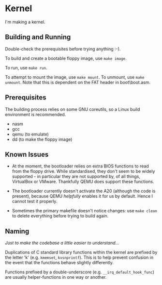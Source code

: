 # Kernel

I'm making a kernel.

## Building and Running

Double-check the prerequisites before trying anything :-).

To build and create a bootable floppy image, use `make image`.

To run, use `make run`.

To attempt to mount the image, use `make mount`. 
To unmount, use `make unmount`.
Note that this is dependent on the FAT header in boot\boot.asm.

## Prerequisites

The building process relies on some GNU coreutils, so a Linux build environment 
is recommended.

* nasm
* gcc
* qemu (to emulate)
* dd (to make the floppy image)

## Known Issues

* At the moment, the bootloader relies on extra BIOS functions to read from the
floppy drive. While standardised, they don't seem to be  widely supported - in
particular they are not supported by, of all things, VirtualBox or VMware.
Thankfully QEMU does support these functions.

* The bootloader currently doesn't activate the A20 (although the code is
present), because QEMU _helpfully_ enables it for us by default. Hence I 
cannot test it properly.

* Sometimes the primary makefile doesn't notice changes: use `make clean` to 
delete everything before trying to build again.

## Naming

*Just to make the codebase a little easier to understand...*

Duplications of C standard library functions within the kernel are prefixed
by the letter 'k' (e.g. `kmemset`, `kvsnprintf`). This is to help prevent 
confusion in the event that the functions behave slightly differently.

Functions prefixed by a double-underscore (e.g. `__irq_default_hook_func`) are
usually helper-functions in one way or another.
